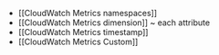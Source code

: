- [[CloudWatch Metrics namespaces]]
- [[CloudWatch Metrics dimension]] ~ each attribute
- [[CloudWatch Metrics timestamp]]
- [[CloudWatch Metrics Custom]]